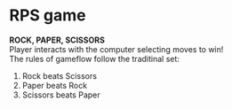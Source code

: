# RPS game<br>
 **ROCK, PAPER, SCISSORS**<br>
 Player interacts with the computer selecting moves to win!<br>
 The rules of gameflow follow the traditinal set:<br>
 1. Rock beats Scissors
 2. Paper beats Rock
 3. Scissors beats Paper

